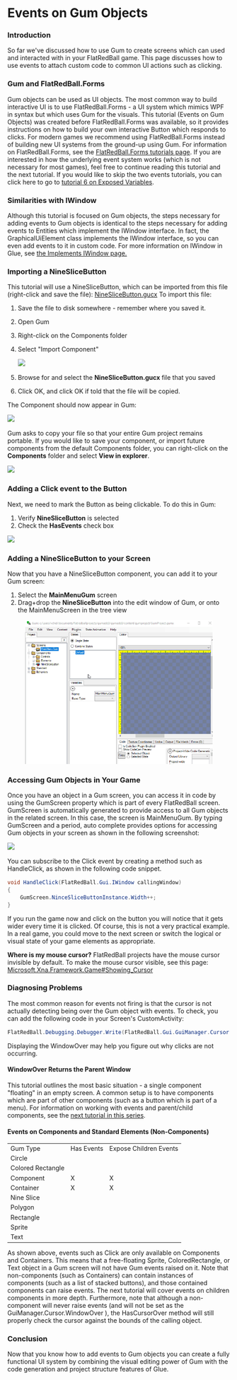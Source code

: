 # Events on Gum Objects

### Introduction

So far we've discussed how to use Gum to create screens which can used and interacted with in your FlatRedBall game. This page discusses how to use events to attach custom code to common UI actions such as clicking.

### Gum and FlatRedBall.Forms

Gum objects can be used as UI objects. The most common way to build interactive UI is to use FlatRedBall.Forms - a UI system which mimics WPF in syntax but which uses Gum for the visuals. This tutorial (Events on Gum Objects) was created before FlatRedBall.Forms was available, so it provides instructions on how to build your own interactive Button which responds to clicks. For modern games we recommend using FlatRedBall.Forms instead of building new UI systems from the ground-up using Gum. For information on FlatRedBall.Forms, see the [FlatRedBall.Forms tutorials page](../../tutorials/flatredball-forms/). If you are interested in how the underlying event system works (which is not necessary for most games), feel free to continue reading this tutorial and the next tutorial. If you would like to skip the two events tutorials, you can click here to go to [tutorial 6 on Exposed Variables](tutorials-gum-exposed-variables.md).

### Similarities with IWindow

Although this tutorial is focused on Gum objects, the steps necessary for adding events to Gum objects is identical to the steps necessary for adding events to Entities which implement the IWindow interface. In fact, the GraphicalUiElement class implements the IWindow interface, so you can even add events to it in custom code. For more information on IWindow in Glue, see [the Implements IWindow page.](../../glue-reference/entities/glue-reference-implements-iwindow/)

### Importing a NineSliceButton

This tutorial will use a NineSliceButton, which can be imported from this file (right-click and save the file): [NineSliceButton.gucx](../../content/Tutorials/Gum/NineSliceButton.gucx) To import this file:

1. Save the file to disk somewhere - remember where you saved it.
2. Open Gum
3. Right-click on the Components folder
4.  Select "Import Component"

    ![](../../media/2019-01-img\_5c3e082a718b5.png)
5. Browse for and select the **NineSliceButton.gucx** file that you saved
6. Click OK, and click OK if told that the file will be copied.

The Component should now appear in Gum:

![](../../media/2023-08-img\_64d0e12288bb6.png)

Gum asks to copy your file so that your entire Gum project remains portable. If you would like to save your component, or import future components from the default Components folder, you can right-click on the **Components** folder and select **View in explorer**.

![](../../media/2023-08-img\_64d0e033e30e6.png)

### Adding a Click event to the Button

Next, we need to mark the Button as being clickable. To do this in Gum:

1. Verify **NineSliceButton** is selected
2. Check the **HasEvents** check box

![](../../media/2023-08-img\_64d0e13e8e6c0.png)

### Adding a NineSliceButton to your Screen

Now that you have a NineSliceButton component, you can add it to your Gum screen:

1. Select the **MainMenuGum** screen
2. Drag+drop the **NineSliceButton** into the edit window of Gum, or onto the MainMenuScreen in the tree view

<figure><img src="../../media/2016-01-07_06-21-22.gif" alt=""><figcaption></figcaption></figure>

### Accessing Gum Objects in Your Game

Once you have an object in a Gum screen, you can access it in code by using the GumScreen property which is part of every FlatRedBall screen. GumScreen is automatically generated to provide access to all Gum objects in the related screen. In this case, the screen is MainMenuGum. By typing GumScreen and a period, auto complete provides options for accessing Gum objects in your screen as shown in the following screenshot:

![](../../media/2023-08-img\_64d0e7f661d0b.png)

You can subscribe to the Click event by creating a method such as HandleClick, as shown in the following code snippet.

```csharp
void HandleClick(FlatRedBall.Gui.IWindow callingWindow)
{
    GumScreen.NinceSliceButtonInstance.Width++;
}
```

If you run the game now and click on the button you will notice that it gets wider every time it is clicked. Of course, this is not a very practical example. In a real game, you could move to the next screen or switch the logical or visual state of your game elements as appropriate.

**Where is my mouse cursor?** FlatRedBall projects have the mouse cursor invisible by default. To make the mouse cursor visible, see this page: [Microsoft.Xna.Framework.Game#Showing\_Cursor](../../frb/docs/index.php#Showing\_Cursor)

### Diagnosing Problems

The most common reason for events not firing is that the cursor is not actually detecting being over the Gum object with events. To check, you can add the following code in your Screen's CustomActivity:

```csharp
FlatRedBall.Debugging.Debugger.Write(FlatRedBall.Gui.GuiManager.Cursor.WindowOver);
```

Displaying the WindowOver may help you figure out why clicks are not occurring.

#### WindowOver Returns the Parent Window

This tutorial outlines the most basic situation - a single component "floating" in an empty screen. A common setup is to have components which are part of other components (such as a button which is part of a menu). For information on working with events and parent/child components, see the [next tutorial in this series](5-events-on-gum-objects-part-2.md).

#### Events on Components and Standard Elements (Non-Components)

|                   |            |                        |
| ----------------- | ---------- | ---------------------- |
| Gum Type          | Has Events | Expose Children Events |
| Circle            |            |                        |
| Colored Rectangle |            |                        |
| Component         | X          | X                      |
| Container         | X          | X                      |
| Nine Slice        |            |                        |
| Polygon           |            |                        |
| Rectangle         |            |                        |
| Sprite            |            |                        |
| Text              |            |                        |

As shown above, events such as Click are only available on Components and Containers. This means that a free-floating Sprite, ColoredRectangle, or Text object in a Gum screen will not have Gum events raised on it. Note that non-components (such as Containers) can contain instances of components (such as a list of stacked buttons), and those contained components can raise events. The next tutorial will cover events on children components in more depth. Furthermore, note that although a non-component will never raise events (and will not be set as the GuiManager.Cursor.WindowOver ), the HasCursorOver method will still properly check the cursor against the bounds of the calling object.

### Conclusion

Now that you know how to add events to Gum objects you can create a fully functional UI system by combining the visual editing power of Gum with the code generation and project structure features of Glue.
